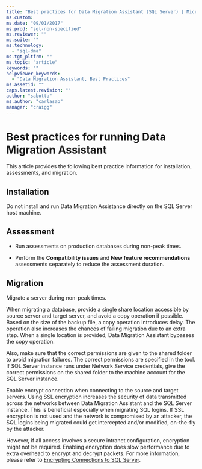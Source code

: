 ```yaml
---
title: "Best practices for Data Migration Assistant (SQL Server) | Microsoft Docs"
ms.custom: 
ms.date: "09/01/2017"
ms.prod: "sql-non-specified"
ms.reviewer: ""
ms.suite: ""
ms.technology: 
  - "sql-dma"
ms.tgt_pltfrm: ""
ms.topic: "article"
keywords: ""
helpviewer_keywords: 
  - "Data Migration Assistant, Best Practices"
ms.assetid: ""
caps.latest.revision: ""
author: "sabotta"
ms.author: "carlasab"
manager: "craigg"
---
```



# Best practices for running Data Migration Assistant
This article provides the following best practice information for installation, assessments, and migration.

## Installation

Do not install and run Data Migration Assistance directly on the SQL Server host machine.

## Assessment

- Run assessments on production databases during non-peak times.

- Perform the **Compatibility issues** and **New feature recommendations** assessments separately to reduce the assessment duration.

## Migration

Migrate a server during non-peak times.

When migrating a database, provide a single share location accessible by source server and target server, and avoid a copy operation if possible. Based on the size of the backup file, a copy operation introduces delay. The operation also increases the chances of failing migration due to an extra step. When a single location is provided, Data Migration Assistant bypasses the copy operation. 

Also, make sure that the correct permissions are given to the shared folder to avoid migration failures. The correct permissions are specified in the tool. If SQL Server instance runs under Network Service credentials, give the correct permissions on the shared folder to the machine account for the SQL Server instance.

Enable encrypt connection when connecting to the source and target servers. Using SSL encryption increases the security of data transmitted across the networks between Data Migration Assistant and the SQL Server instance. This is beneficial especially when migrating SQL logins. If SSL encryption is not used and the network is compromised by an attacker, the SQL logins being migrated could get intercepted and/or modified, on-the-fly by the attacker. 

However, if all access involves a secure intranet configuration, encryption might not be required. Enabling encryption does slow performance due to extra overhead to encrypt and decrypt packets. For more information, please refer to [Encrypting Connections to SQL Server](https://go.microsoft.com/fwlink/?linkid=832513).